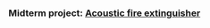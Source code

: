 ### Midterm project: [Acoustic fire extinguisher](https://github.com/larin92/Acoustic_fire_extinguisher)
